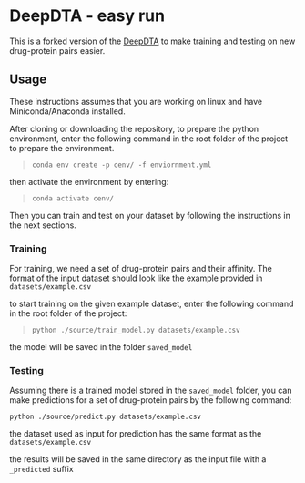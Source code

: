 # DeepDTA - easy run 

This is a forked version of the [DeepDTA](https://github.com/hkmztrk/DeepDTA) to make training and testing on new drug-protein pairs easier. 

## Usage

These instructions assumes that you are working on linux and have Miniconda/Anaconda installed.

After cloning or downloading the repository, to prepare the python environment, enter the following command in the root folder of the project to prepare the environment. 

> `conda env create -p cenv/ -f enviornment.yml `

then activate the environment by entering:

> `conda activate cenv/ `

Then you can train and test on your dataset by following the instructions in the next sections.

### Training

For training, we need a set of drug-protein pairs and their affinity. The format of the input dataset should look like the example provided in `datasets/example.csv` 

to start training on the given example dataset, enter the following command in the root folder of the project:

> `python ./source/train_model.py datasets/example.csv `

the model will be saved in the folder `saved_model`

### Testing

Assuming there is a trained model stored in the  `saved_model` folder, you can make predictions for a set of drug-protein pairs by the following command:

`python ./source/predict.py datasets/example.csv `

the dataset used as input for prediction has the same format as the `datasets/example.csv` 

the results will be saved in the same directory as the input file with a `_predicted` suffix
